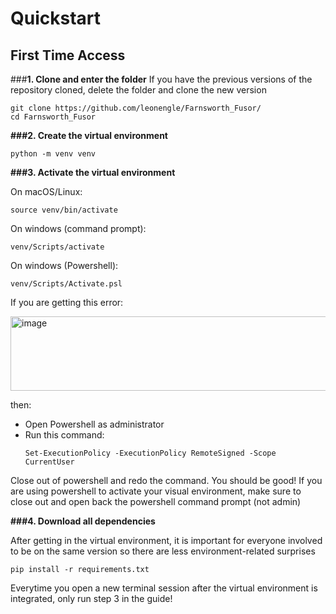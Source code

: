 # Quickstart

## First Time Access

###**1. Clone and enter the folder**
If you have the previous versions of the repository cloned, delete the folder and clone the new version
```
git clone https://github.com/leonengle/Farnsworth_Fusor/
cd Farnsworth_Fusor
```
**###2. Create the virtual environment**
```
python -m venv venv
```
**###3. Activate the virtual environment**

On macOS/Linux:
```
source venv/bin/activate
```
On windows (command prompt):
```
venv/Scripts/activate
```
On windows (Powershell):
```
venv/Scripts/Activate.psl
```
If you are getting this error:

<img width="674" height="119" alt="image" src="https://github.com/user-attachments/assets/1cd02b3c-e6d6-4a73-b65d-c0ed6d0ee4c6" />

then:
  - Open Powershell as administrator
  - Run this command:
      ```
      Set-ExecutionPolicy -ExecutionPolicy RemoteSigned -Scope CurrentUser
      ```
Close out of powershell and redo the command. You should be good!
If you are using powershell to activate your visual environment, make sure to close out and open back the powershell command prompt (not admin)

**###4. Download all dependencies**

After getting in the virtual environment, it is important for everyone involved to be on the same version so there are less environment-related surprises 
```
pip install -r requirements.txt
```

 Everytime you open a new terminal session after the virtual environment is integrated, only run step 3 in the guide!



